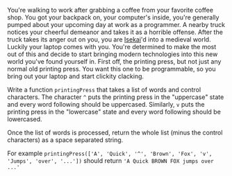 You're walking to work after grabbing a coffee from your favorite coffee shop. You got your backpack on, your computer's inside, you're generally pumped about your upcoming day at work as a programmer. A nearby truck notices your cheerful demeanor and takes it as a horrible offense. After the truck takes its anger out on you, you are [Isekai](https://en.wikipedia.org/wiki/Isekai)'d into a medieval world. Luckily your laptop comes with you. You're determined to make the most out of this and decide to start bringing modern technologies into this new world you've found yourself in. First off, the printing press, but not just any normal old printing press. You want this one to be programmable, so you bring out your laptop and start clickity clacking.

Write a function `printingPress` that takes a list of words and control characters. The character `^` puts the printing press in the "uppercase" state and every word following should be uppercased. Similarly, `v` puts the printing press in the "lowercase" state and every word following should be lowercased.

Once the list of words is processed, return the whole list (minus the control characters) as a space separated string.

For example `printingPress(['A', 'Quick', '^', 'Brown', 'Fox', 'v', 'Jumps', 'over', '...'])` should return `'A Quick BROWN FOX jumps over ...'`